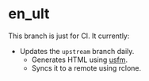 # en_ult

This branch is just for CI. It currently:
- Updates the `upstream` branch daily.
    - Generates HTML using [usfm](./usfm).
    - Syncs it to a remote using rclone.
